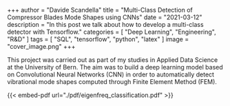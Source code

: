 +++
author = "Davide Scandella"
title = "Multi-Class Detection of Compressor Blades Mode Shapes using CNNs"
date = "2021-03-12"
description = "In this post we talk about how to develop a multi-class detector with Tensorflow."
categories = [
    "Deep Learning", "Engineering", "R&D"
]
tags = [
    "SQL", "tensorflow", "python", "latex"
]
image = "cover_image.png"
+++

This project was carried out as part of my studies in Applied Data Science at the University of Bern. The aim was to build a deep learning model based on Convolutional Neural Networks (CNN) in order to automatically detect vibrational mode shapes computed through Finite Element Method (FEM).

{{< embed-pdf url="./pdf/eigenfreq_classification.pdf" >}}
